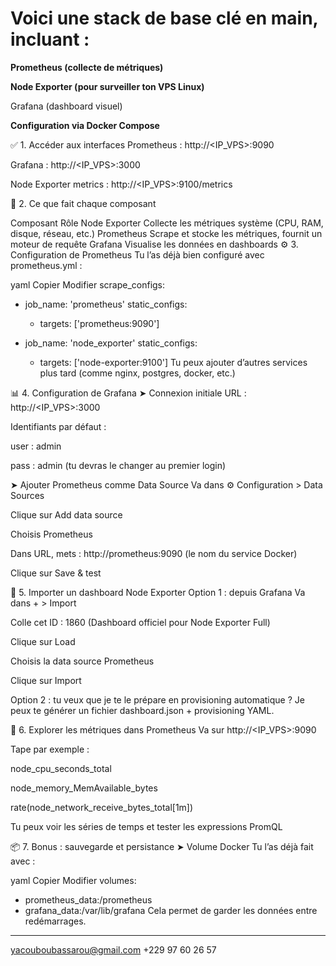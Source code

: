 # Voici une stack de base clé en main, incluant :

**Prometheus (collecte de métriques)**

**Node Exporter (pour surveiller ton VPS Linux)**

Grafana (dashboard visuel)

**Configuration via Docker Compose**



✅ 1. Accéder aux interfaces
Prometheus : http://<IP_VPS>:9090

Grafana : http://<IP_VPS>:3000

Node Exporter metrics : http://<IP_VPS>:9100/metrics

🧠 2. Ce que fait chaque composant

Composant	Rôle
Node Exporter	Collecte les métriques système (CPU, RAM, disque, réseau, etc.)
Prometheus	Scrape et stocke les métriques, fournit un moteur de requête
Grafana	Visualise les données en dashboards
⚙️ 3. Configuration de Prometheus
Tu l’as déjà bien configuré avec prometheus.yml :

yaml
Copier
Modifier
scrape_configs:
- job_name: 'prometheus'
  static_configs:
    - targets: ['prometheus:9090']

- job_name: 'node_exporter'
  static_configs:
    - targets: ['node-exporter:9100']
      Tu peux ajouter d’autres services plus tard (comme nginx, postgres, docker, etc.)

📊 4. Configuration de Grafana
➤ Connexion initiale
URL : http://<IP_VPS>:3000

Identifiants par défaut :

user : admin

pass : admin (tu devras le changer au premier login)

➤ Ajouter Prometheus comme Data Source
Va dans ⚙️ Configuration > Data Sources

Clique sur Add data source

Choisis Prometheus

Dans URL, mets : http://prometheus:9090 (le nom du service Docker)

Clique sur Save & test

📁 5. Importer un dashboard Node Exporter
Option 1 : depuis Grafana
Va dans + > Import

Colle cet ID : 1860 (Dashboard officiel pour Node Exporter Full)

Clique sur Load

Choisis la data source Prometheus

Clique sur Import

Option 2 : tu veux que je te le prépare en provisioning automatique ?
Je peux te générer un fichier dashboard.json + provisioning YAML.

🔎 6. Explorer les métriques dans Prometheus
Va sur http://<IP_VPS>:9090

Tape par exemple :

node_cpu_seconds_total

node_memory_MemAvailable_bytes

rate(node_network_receive_bytes_total[1m])

Tu peux voir les séries de temps et tester les expressions PromQL

📦 7. Bonus : sauvegarde et persistance
➤ Volume Docker
Tu l’as déjà fait avec :

yaml
Copier
Modifier
volumes:
- prometheus_data:/prometheus
- grafana_data:/var/lib/grafana
  Cela permet de garder les données entre redémarrages.



---------------------------------------------------------
yacouboubassarou@gmail.com
+229 97 60 26 57 